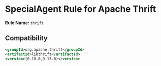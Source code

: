 # SpecialAgent Rule for Apache Thrift

**Rule Name:** `thrift`

## Compatibility

```xml
<groupId>org.apache.thrift</groupId>
<artifactId>libthrift</artifactId>
<version>[0.10.0,0.13.0)</version>
```